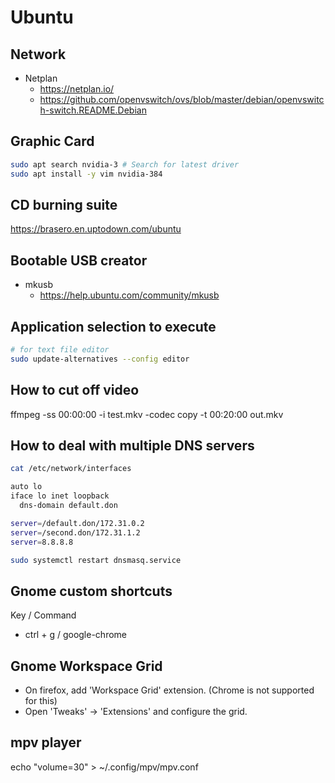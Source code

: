 # Ubuntu

## Network
- Netplan
  - https://netplan.io/
  - https://github.com/openvswitch/ovs/blob/master/debian/openvswitch-switch.README.Debian

## Graphic Card
```bash
sudo apt search nvidia-3 # Search for latest driver
sudo apt install -y vim nvidia-384
```

## CD burning suite
https://brasero.en.uptodown.com/ubuntu

## Bootable USB creator
- mkusb
  - https://help.ubuntu.com/community/mkusb

## Application selection to execute
```bash
# for text file editor
sudo update-alternatives --config editor
```
## How to cut off video
ffmpeg -ss 00:00:00 -i test.mkv -codec copy -t 00:20:00 out.mkv

## How to deal with multiple DNS servers
```bash
cat /etc/network/interfaces

auto lo
iface lo inet loopback
  dns-domain default.don

server=/default.don/172.31.0.2
server=/second.don/172.31.1.2
server=8.8.8.8

sudo systemctl restart dnsmasq.service
```
## Gnome custom shortcuts
Key / Command
- ctrl + g / google-chrome

## Gnome Workspace Grid
- On firefox, add 'Workspace Grid' extension.
(Chrome is not supported for this)
- Open 'Tweaks' -> 'Extensions' and configure the grid.

## mpv player
echo "volume=30" > ~/.config/mpv/mpv.conf
